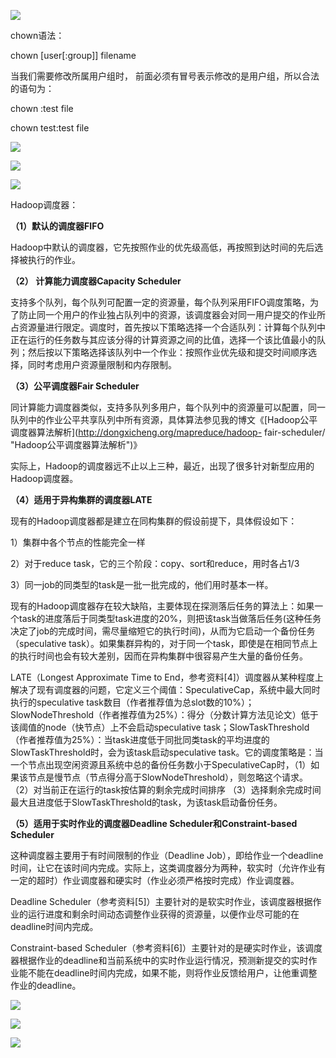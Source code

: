 ![](../md/img/ggzhangxiaochao/1298744-20180709170500606-2135545775.png)

chown语法：

chown [user[:group]] filename

当我们需要修改所属用户组时， 前面必须有冒号表示修改的是用户组，所以合法的语句为：

chown :test file

chown test:test file

![](../md/img/ggzhangxiaochao/1298744-20180709170559924-1182548540.png)

![](../md/img/ggzhangxiaochao/1298744-20180709170622809-584741143.png)

![](../md/img/ggzhangxiaochao/1298744-20180709170638236-1947382368.png)

Hadoop调度器：

**（1）默认的调度器FIFO**

Hadoop中默认的调度器，它先按照作业的优先级高低，再按照到达时间的先后选择被执行的作业。

**（2） 计算能力调度器Capacity Scheduler**

支持多个队列，每个队列可配置一定的资源量，每个队列采用FIFO调度策略，为了防止同一个用户的作业独占队列中的资源，该调度器会对同一用户提交的作业所占资源量进行限定。调度时，首先按以下策略选择一个合适队列：计算每个队列中正在运行的任务数与其应该分得的计算资源之间的比值，选择一个该比值最小的队列；然后按以下策略选择该队列中一个作业：按照作业优先级和提交时间顺序选择，同时考虑用户资源量限制和内存限制。

**（3）公平调度器Fair Scheduler**

同计算能力调度器类似，支持多队列多用户，每个队列中的资源量可以配置，同一队列中的作业公平共享队列中所有资源，具体算法参见我的博文《[Hadoop公平调度器算法解析](http://dongxicheng.org/mapreduce/hadoop-
fair-scheduler/ "Hadoop公平调度器算法解析")》

实际上，Hadoop的调度器远不止以上三种，最近，出现了很多针对新型应用的Hadoop调度器。

**（4）适用于异构集群的调度器LATE**

现有的Hadoop调度器都是建立在同构集群的假设前提下，具体假设如下：

1）集群中各个节点的性能完全一样

2）对于reduce task，它的三个阶段：copy、sort和reduce，用时各占1/3

3）同一job的同类型的task是一批一批完成的，他们用时基本一样。

现有的Hadoop调度器存在较大缺陷，主要体现在探测落后任务的算法上：如果一个task的进度落后于同类型task进度的20%，则把该task当做落后任务(这种任务决定了job的完成时间，需尽量缩短它的执行时间)，从而为它启动一个备份任务（speculative
task）。如果集群异构的，对于同一个task，即使是在相同节点上的执行时间也会有较大差别，因而在异构集群中很容易产生大量的备份任务。

LATE（Longest Approximate Time to
End，参考资料[4]）调度器从某种程度上解决了现有调度器的问题，它定义三个阈值：SpeculativeCap，系统中最大同时执行的speculative
task数目（作者推荐值为总slot数的10%）；
SlowNodeThreshold（作者推荐值为25%）：得分（分数计算方法见论文）低于该阈值的node（快节点）上不会启动speculative
task；SlowTaskThreshold（作者推荐值为25%）：当task进度低于同批同类task的平均进度的SlowTaskThreshold时，会为该task启动speculative
task。它的调度策略是：当一个节点出现空闲资源且系统中总的备份任务数小于SpeculativeCap时，（1）如果该节点是慢节点（节点得分高于SlowNodeThreshold），则忽略这个请求。
（2）对当前正在运行的task按估算的剩余完成时间排序
（3）选择剩余完成时间最大且进度低于SlowTaskThreshold的task，为该task启动备份任务。

**（5）适用于实时作业的调度器Deadline Scheduler和Constraint-based Scheduler**

这种调度器主要用于有时间限制的作业（Deadline
Job），即给作业一个deadline时间，让它在该时间内完成。实际上，这类调度器分为两种，软实时（允许作业有一定的超时）作业调度器和硬实时（作业必须严格按时完成）作业调度器。

Deadline
Scheduler（参考资料[5]）主要针对的是软实时作业，该调度器根据作业的运行进度和剩余时间动态调整作业获得的资源量，以便作业尽可能的在deadline时间内完成。

Constraint-based
Scheduler（参考资料[6]）主要针对的是硬实时作业，该调度器根据作业的deadline和当前系统中的实时作业运行情况，预测新提交的实时作业能不能在deadline时间内完成，如果不能，则将作业反馈给用户，让他重调整作业的deadline。

![](../md/img/ggzhangxiaochao/1298744-20180709171324828-1975618209.png)

![](../md/img/ggzhangxiaochao/1298744-20180709171430414-1745933160.png)

![](../md/img/ggzhangxiaochao/1298744-20180709171453595-743969774.png)

